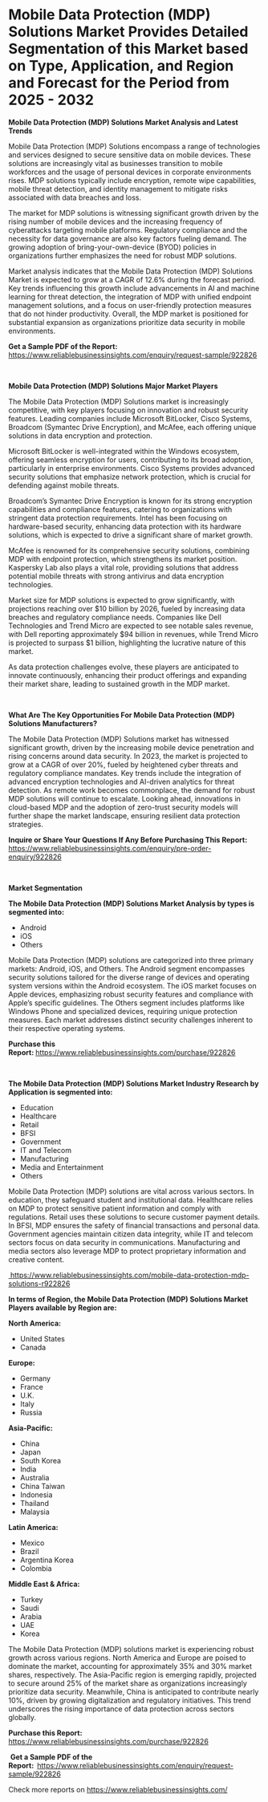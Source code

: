 <p><h1>Mobile Data Protection (MDP) Solutions Market Provides Detailed Segmentation of this Market based on Type, Application, and Region and Forecast for the Period from 2025 - 2032</h1></p><p><strong>Mobile Data Protection (MDP) Solutions Market Analysis and Latest Trends</strong></p>
<p><p>Mobile Data Protection (MDP) Solutions encompass a range of technologies and services designed to secure sensitive data on mobile devices. These solutions are increasingly vital as businesses transition to mobile workforces and the usage of personal devices in corporate environments rises. MDP solutions typically include encryption, remote wipe capabilities, mobile threat detection, and identity management to mitigate risks associated with data breaches and loss.</p><p>The market for MDP solutions is witnessing significant growth driven by the rising number of mobile devices and the increasing frequency of cyberattacks targeting mobile platforms. Regulatory compliance and the necessity for data governance are also key factors fueling demand. The growing adoption of bring-your-own-device (BYOD) policies in organizations further emphasizes the need for robust MDP solutions.</p><p>Market analysis indicates that the Mobile Data Protection (MDP) Solutions Market is expected to grow at a CAGR of 12.6% during the forecast period. Key trends influencing this growth include advancements in AI and machine learning for threat detection, the integration of MDP with unified endpoint management solutions, and a focus on user-friendly protection measures that do not hinder productivity. Overall, the MDP market is positioned for substantial expansion as organizations prioritize data security in mobile environments.</p></p>
<p><strong>Get a Sample PDF of the Report:&nbsp;</strong> <a href="https://www.reliablebusinessinsights.com/enquiry/request-sample/922826?utm_campaign=84&utm_medium=2&utm_source=Github&utm_content=ia&utm_term=11032025&utm_id=mobile-data-protection-mdp-solutions">https://www.reliablebusinessinsights.com/enquiry/request-sample/922826</a></p>
<p>&nbsp;</p>
<p><strong>Mobile Data Protection (MDP) Solutions Major Market Players</strong></p>
<p><p>The Mobile Data Protection (MDP) Solutions market is increasingly competitive, with key players focusing on innovation and robust security features. Leading companies include Microsoft BitLocker, Cisco Systems, Broadcom (Symantec Drive Encryption), and McAfee, each offering unique solutions in data encryption and protection.</p><p>Microsoft BitLocker is well-integrated within the Windows ecosystem, offering seamless encryption for users, contributing to its broad adoption, particularly in enterprise environments. Cisco Systems provides advanced security solutions that emphasize network protection, which is crucial for defending against mobile threats.</p><p>Broadcom’s Symantec Drive Encryption is known for its strong encryption capabilities and compliance features, catering to organizations with stringent data protection requirements. Intel has been focusing on hardware-based security, enhancing data protection with its hardware solutions, which is expected to drive a significant share of market growth.</p><p>McAfee is renowned for its comprehensive security solutions, combining MDP with endpoint protection, which strengthens its market position. Kaspersky Lab also plays a vital role, providing solutions that address potential mobile threats with strong antivirus and data encryption technologies.</p><p>Market size for MDP solutions is expected to grow significantly, with projections reaching over $10 billion by 2026, fueled by increasing data breaches and regulatory compliance needs. Companies like Dell Technologies and Trend Micro are expected to see notable sales revenue, with Dell reporting approximately $94 billion in revenues, while Trend Micro is projected to surpass $1 billion, highlighting the lucrative nature of this market.</p><p>As data protection challenges evolve, these players are anticipated to innovate continuously, enhancing their product offerings and expanding their market share, leading to sustained growth in the MDP market.</p></p>
<p>&nbsp;</p>
<p><strong>What Are The Key Opportunities For Mobile Data Protection (MDP) Solutions Manufacturers?</strong></p>
<p><p>The Mobile Data Protection (MDP) Solutions market has witnessed significant growth, driven by the increasing mobile device penetration and rising concerns around data security. In 2023, the market is projected to grow at a CAGR of over 20%, fueled by heightened cyber threats and regulatory compliance mandates. Key trends include the integration of advanced encryption technologies and AI-driven analytics for threat detection. As remote work becomes commonplace, the demand for robust MDP solutions will continue to escalate. Looking ahead, innovations in cloud-based MDP and the adoption of zero-trust security models will further shape the market landscape, ensuring resilient data protection strategies.</p></p>
<p><strong>Inquire or Share Your Questions If Any Before Purchasing This Report:</strong> <a href="https://www.reliablebusinessinsights.com/enquiry/pre-order-enquiry/922826?utm_campaign=84&utm_medium=2&utm_source=Github&utm_content=ia&utm_term=11032025&utm_id=mobile-data-protection-mdp-solutions">https://www.reliablebusinessinsights.com/enquiry/pre-order-enquiry/922826</a></p>
<p>&nbsp;</p>
<p><strong>Market Segmentation</strong></p>
<p><strong>The Mobile Data Protection (MDP) Solutions Market Analysis by types is segmented into:</strong></p>
<p><ul><li>Android</li><li>iOS</li><li>Others</li></ul></p>
<p><p>Mobile Data Protection (MDP) solutions are categorized into three primary markets: Android, iOS, and Others. The Android segment encompasses security solutions tailored for the diverse range of devices and operating system versions within the Android ecosystem. The iOS market focuses on Apple devices, emphasizing robust security features and compliance with Apple’s specific guidelines. The Others segment includes platforms like Windows Phone and specialized devices, requiring unique protection measures. Each market addresses distinct security challenges inherent to their respective operating systems.</p></p>
<p><strong>Purchase this Report:&nbsp;</strong><a href="https://www.reliablebusinessinsights.com/purchase/922826?utm_campaign=84&utm_medium=2&utm_source=Github&utm_content=ia&utm_term=11032025&utm_id=mobile-data-protection-mdp-solutions">https://www.reliablebusinessinsights.com/purchase/922826</a></p>
<p>&nbsp;</p>
<p><strong>The Mobile Data Protection (MDP) Solutions Market Industry Research by Application is segmented into:</strong></p>
<p><ul><li>Education</li><li>Healthcare</li><li>Retail</li><li>BFSI</li><li>Government</li><li>IT and Telecom</li><li>Manufacturing</li><li>Media and Entertainment</li><li>Others</li></ul></p>
<p><p>Mobile Data Protection (MDP) solutions are vital across various sectors. In education, they safeguard student and institutional data. Healthcare relies on MDP to protect sensitive patient information and comply with regulations. Retail uses these solutions to secure customer payment details. In BFSI, MDP ensures the safety of financial transactions and personal data. Government agencies maintain citizen data integrity, while IT and telecom sectors focus on data security in communications. Manufacturing and media sectors also leverage MDP to protect proprietary information and creative content.</p></p>
<p><a href="https://www.reliablebusinessinsights.com/mobile-data-protection-mdp-solutions-r922826?utm_campaign=84&utm_medium=2&utm_source=Github&utm_content=ia&utm_term=11032025&utm_id=mobile-data-protection-mdp-solutions">&nbsp;https://www.reliablebusinessinsights.com/mobile-data-protection-mdp-solutions-r922826</a></p>
<p><strong>In terms of Region, the Mobile Data Protection (MDP) Solutions Market Players available by Region are:</strong></p>
<p>
    <p> <strong> North America: </strong>
        <ul>
            <li>United States</li>
            <li>Canada</li>
        </ul>
        </p> 
    <p> <strong> Europe: </strong>
        <ul>
            <li>Germany</li>
            <li>France</li>
            <li>U.K.</li>
            <li>Italy</li>
            <li>Russia</li>
        </ul>
        </p> 
    <p> <strong> Asia-Pacific: </strong>
        <ul>
            <li>China</li>
            <li>Japan</li>
            <li>South Korea</li>
            <li>India</li>
            <li>Australia</li>
            <li>China Taiwan</li>
            <li>Indonesia</li>
            <li>Thailand</li>
            <li>Malaysia</li>
        </ul>
        </p> 
    <p> <strong> Latin America: </strong>
        <ul>
            <li>Mexico</li>
            <li>Brazil</li>
            <li>Argentina Korea</li>
            <li>Colombia</li>
        </ul>
        </p> 
    <p> <strong> Middle East & Africa: </strong>
        <ul>
            <li>Turkey</li>
            <li>Saudi</li>
            <li>Arabia</li>
            <li>UAE</li>
            <li>Korea</li>
        </ul>
    </p>
    </p>
<p><p>The Mobile Data Protection (MDP) solutions market is experiencing robust growth across various regions. North America and Europe are poised to dominate the market, accounting for approximately 35% and 30% market shares, respectively. The Asia-Pacific region is emerging rapidly, projected to secure around 25% of the market share as organizations increasingly prioritize data security. Meanwhile, China is anticipated to contribute nearly 10%, driven by growing digitalization and regulatory initiatives. This trend underscores the rising importance of data protection across sectors globally.</p></p>
<p><strong>Purchase this Report: </strong><a href="https://www.reliablebusinessinsights.com/purchase/922826?utm_campaign=84&utm_medium=2&utm_source=Github&utm_content=ia&utm_term=11032025&utm_id=mobile-data-protection-mdp-solutions">https://www.reliablebusinessinsights.com/purchase/922826</a></p>
<p>&nbsp;<strong>Get a Sample PDF of the Report:&nbsp;&nbsp;</strong><a href="https://www.reliablebusinessinsights.com/enquiry/request-sample/922826?utm_campaign=84&utm_medium=2&utm_source=Github&utm_content=ia&utm_term=11032025&utm_id=mobile-data-protection-mdp-solutions">https://www.reliablebusinessinsights.com/enquiry/request-sample/922826</a></p>
<p><strong></strong></p>
<p>Check more reports on <a href="https://www.reliablebusinessinsights.com/?utm_campaign=84&utm_medium=2&utm_source=Github&utm_content=ia&utm_term=11032025&utm_id=mobile-data-protection-mdp-solutions">https://www.reliablebusinessinsights.com/</a></p>